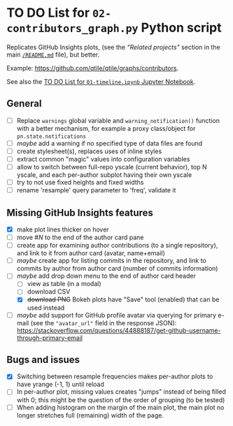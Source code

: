 # TO DO List for `02-contributors_graph.py` Python script

Replicates GitHub Insights plots,
(see the _"Related projects"_ section in the main [`/README.md`](../../README.md) file),
but better.

Example: <https://github.com/qtile/qtile/graphs/contributors>.

See also the [TO DO List for `01-timeline.ipynb` Jupyter Notebook](#to-do-list-for-01-timelineipynb-jupyter-notebook).

## General

- [ ] Replace `warnings` global variable and `warning_notification()` function
  with a better mechanism, for example a proxy class/object for `pn.state.notifications`
- [ ] _maybe_ add a warning if no specified type of data files are found
- [ ] create stylesheet(s), replaces uses of inline styles
- [ ] extract common "magic" values into configuration variables
- [ ] allow to switch between full-repo yscale (current behavior),
      top N yscale, and each per-author subplot having their own yscale
- [ ] try to not use fixed heights and fixed widths
- [ ] rename 'resample' query parameter to 'freq', validate it

## Missing GitHub Insights features

- [x] make plot lines thicker on hover
- [ ] move #<i>N</i> to the end of the author card pane
- [ ] create app for examining author contributions (to a single repository),
      and link to it from author card (avatar, name+email)
- [ ] _maybe_ create app for listing commits in the repository, and link
      to commits by author from author card (number of commits information)
- [ ] _maybe_ add drop down menu to the end of author card header
  - [ ] view as table (in a modal)
  - [ ] download CSV
  - [x] ~~download PNG~~ Bokeh plots have "Save" tool (enabled)
        that can be used instead
- [ ] _maybe_ add support for GitHub profile avatar via querying for primary e-mail
      (see the `"avatar_url"` field in the response JSON):<br>
      <https://stackoverflow.com/questions/44888187/get-github-username-through-primary-email>

## Bugs and issues

- [x] Switching between resample frequencies makes per-author plots
      to have yrange (-1, 1) until reload
- [ ] In per-author plot, missing values creates "jumps" instead of being filled with 0;
      this might be the question of the order of grouping (to be tested)
- [ ] When adding histogram on the margin of the main plot,
      the main plot no longer stretches full (remaining) width of the page.
